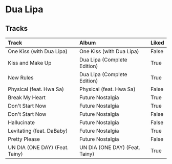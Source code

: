 # Dua Lipa

## Tracks

| Track                          | Album                          | Liked   |
|:-------------------------------|:-------------------------------|:--------|
| One Kiss (with Dua Lipa)       | One Kiss (with Dua Lipa)       | False   |
| Kiss and Make Up               | Dua Lipa (Complete Edition)    | True    |
| New Rules                      | Dua Lipa (Complete Edition)    | True    |
| Physical (feat. Hwa Sa)        | Physical (feat. Hwa Sa)        | False   |
| Break My Heart                 | Future Nostalgia               | True    |
| Don't Start Now                | Future Nostalgia               | True    |
| Don't Start Now                | Future Nostalgia               | False   |
| Hallucinate                    | Future Nostalgia               | False   |
| Levitating (feat. DaBaby)      | Future Nostalgia               | True    |
| Pretty Please                  | Future Nostalgia               | False   |
| UN DIA (ONE DAY) (Feat. Tainy) | UN DIA (ONE DAY) (Feat. Tainy) | True    |